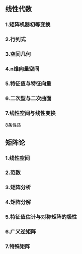 ## 线性代数

### 1.矩阵机器初等变换
### 2.行列式
### 3.空间几何
### 4.n维向量空间
### 5.特征值与特征向量
### 6.二次型与二次曲面
### 7.线性空间与线性变换
8条性质

## 矩阵论

### 1.线性空间

### 2.范数

### 3.矩阵分析

### 4.矩阵分解

### 5.特征值估计与对称矩阵的极性

### 6.广义逆矩阵

### 7.特殊矩阵